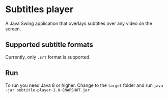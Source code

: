# Subtitles player
A Java Swing application that overlays subtitles over any video on the screen.

## Supported subtitle formats
Currently, only `.srt` format is supported.

## Run
To run you need Java 8 or higher. Change to the `target` folder and run `java -jar subtitle-player-1.0-SNAPSHOT.jar` 
